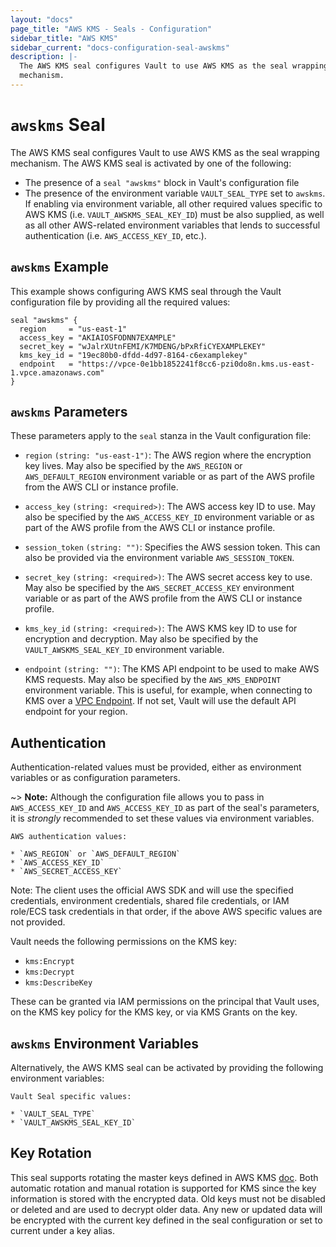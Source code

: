 ```yaml
---
layout: "docs"
page_title: "AWS KMS - Seals - Configuration"
sidebar_title: "AWS KMS"
sidebar_current: "docs-configuration-seal-awskms"
description: |-
  The AWS KMS seal configures Vault to use AWS KMS as the seal wrapping
  mechanism.
---
```


# `awskms` Seal

The AWS KMS seal configures Vault to use AWS KMS as the seal wrapping mechanism.
The AWS KMS seal is activated by one of the following:

* The presence of a `seal "awskms"` block in Vault's configuration file
* The presence of the environment variable `VAULT_SEAL_TYPE` set to `awskms`. If
  enabling via environment variable, all other required values specific to AWS
  KMS (i.e. `VAULT_AWSKMS_SEAL_KEY_ID`) must be also supplied, as well as all
  other AWS-related environment variables that lends to successful
  authentication (i.e. `AWS_ACCESS_KEY_ID`, etc.).

## `awskms` Example

This example shows configuring AWS KMS seal through the Vault configuration file
by providing all the required values:

```hcl
seal "awskms" {
  region     = "us-east-1"
  access_key = "AKIAIOSFODNN7EXAMPLE"
  secret_key = "wJalrXUtnFEMI/K7MDENG/bPxRfiCYEXAMPLEKEY"
  kms_key_id = "19ec80b0-dfdd-4d97-8164-c6examplekey"
  endpoint   = "https://vpce-0e1bb1852241f8cc6-pzi0do8n.kms.us-east-1.vpce.amazonaws.com"
}
```

## `awskms` Parameters

These parameters apply to the `seal` stanza in the Vault configuration file:

- `region` `(string: "us-east-1")`: The AWS region where the encryption key
  lives. May also be specified by the `AWS_REGION` or `AWS_DEFAULT_REGION`
  environment variable or as part of the AWS profile from the AWS CLI or
  instance profile.

- `access_key` `(string: <required>)`: The AWS access key ID to use. May also be
  specified by the `AWS_ACCESS_KEY_ID` environment variable or as part of the
  AWS profile from the AWS CLI or instance profile.

- `session_token` `(string: "")`: Specifies the AWS session token. This can
  also be provided via the environment variable `AWS_SESSION_TOKEN`.

- `secret_key` `(string: <required>)`: The AWS secret access key to use. May
  also be specified by the `AWS_SECRET_ACCESS_KEY` environment variable or as
  part of the AWS profile from the AWS CLI or instance profile.

- `kms_key_id` `(string: <required>)`: The AWS KMS key ID to use for encryption
  and decryption. May also be specified by the `VAULT_AWSKMS_SEAL_KEY_ID`
  environment variable.

- `endpoint` `(string: "")`: The KMS API endpoint to be used to make AWS KMS
  requests. May also be specified by the `AWS_KMS_ENDPOINT` environment
  variable. This is useful, for example, when connecting to KMS over a [VPC
  Endpoint](https://docs.aws.amazon.com/kms/latest/developerguide/kms-vpc-endpoint.html).
  If not set, Vault will use the default API endpoint for your region.

## Authentication

Authentication-related values must be provided, either as environment
variables or as configuration parameters.

~> **Note:** Although the configuration file allows you to pass in
`AWS_ACCESS_KEY_ID` and `AWS_ACCESS_KEY_ID` as part of the seal's parameters, it
is *strongly* recommended to set these values via environment variables.

```text
AWS authentication values:

* `AWS_REGION` or `AWS_DEFAULT_REGION`
* `AWS_ACCESS_KEY_ID`
* `AWS_SECRET_ACCESS_KEY`
```

Note: The client uses the official AWS SDK and will use the specified
credentials, environment credentials, shared file credentials, or IAM role/ECS
task credentials in that order, if the above AWS specific values are not
provided.

Vault needs the following permissions on the KMS key:

* `kms:Encrypt`
* `kms:Decrypt`
* `kms:DescribeKey`

These can be granted via IAM permissions on the principal that Vault uses, on
the KMS key policy for the KMS key, or via KMS Grants on the key.

## `awskms` Environment Variables

Alternatively, the AWS KMS seal can be activated by providing the following
environment variables:

```text
Vault Seal specific values:

* `VAULT_SEAL_TYPE`
* `VAULT_AWSKMS_SEAL_KEY_ID`
```

## Key Rotation

This seal supports rotating the master keys defined in AWS KMS 
[doc](https://docs.aws.amazon.com/kms/latest/developerguide/rotate-keys.html). Both automatic 
rotation and manual rotation is supported for KMS since the key information is stored with the 
encrypted data.  Old keys must not be disabled or deleted and are used to decrypt older data. 
Any new or updated data will be encrypted with the current key defined in the seal configuration
or set to current under a key alias.
